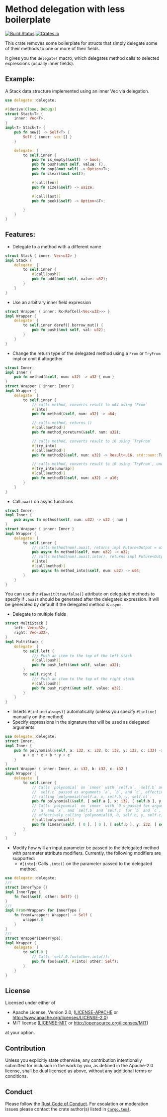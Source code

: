Method delegation with less boilerplate
=======================================

[![Build Status](https://github.com/kobzol/rust-delegate/workflows/Tests/badge.svg)](https://github.com/kobzol/rust-delegate/actions)
[![Crates.io](https://img.shields.io/crates/v/delegate.svg)](https://crates.io/crates/delegate)

This crate removes some boilerplate for structs that simply delegate
some of their methods to one or more of their fields.

It gives you the `delegate!` macro, which delegates method calls to selected expressions (usually inner fields).

## Example:
A Stack data structure implemented using an inner Vec via delegation.
```rust
use delegate::delegate;

#[derive(Clone, Debug)]
struct Stack<T> {
    inner: Vec<T>,
}
impl<T> Stack<T> {
    pub fn new() -> Self<T> {
        Self { inner: vec![] }
    }

    delegate! {
        to self.inner {
            pub fn is_empty(&self) -> bool;
            pub fn push(&mut self, value: T);
            pub fn pop(&mut self) -> Option<T>;
            pub fn clear(&mut self);

            #[call(len)]
            pub fn size(&self) -> usize;

            #[call(last)]
            pub fn peek(&self) -> Option<&T>;

        }
    }
}
```

## Features:
- Delegate to a method with a different name
```rust
struct Stack { inner: Vec<u32> }
impl Stack {
    delegate! {
        to self.inner {
            #[call(push)]
            pub fn add(&mut self, value: u32);
        }
    }
}
```
- Use an arbitrary inner field expression
```rust
struct Wrapper { inner: Rc<RefCell<Vec<u32>>> }
impl Wrapper {
    delegate! {
        to self.inner.deref().borrow_mut() {
            pub fn push(&mut self, val: u32);
        }
    }
}
```
- Change the return type of the delegated method using a `From` or `TryFrom` impl or omit it altogether
```rust
struct Inner;
impl Inner {
    pub fn method(&self, num: u32) -> u32 { num }
}
struct Wrapper { inner: Inner }
impl Wrapper {
    delegate! {
        to self.inner {
            // calls method, converts result to u64 using `From`
            #[into]
            pub fn method(&self, num: u32) -> u64;

            // calls method, returns ()
            #[call(method)]
            pub fn method_noreturn(&self, num: u32);

            // calls method, converts result to i6 using `TryFrom`
            #[try_into]
            #[call(method)]
            pub fn method2(&self, num: u32) -> Result<u16, std::num::TryFromIntError>;

            // calls method, converts result to i6 using `TryFrom`, unwrap the result
            #[try_into(unwrap)]
            #[call(method)]
            pub fn method3(&self, num: u32) -> u16;
        }
    }
}
```
- Call `await` on async functions
```rust
struct Inner;
impl Inner {
    pub async fn method(&self, num: u32) -> u32 { num }
}
struct Wrapper { inner: Inner }
impl Wrapper {
    delegate! {
        to self.inner {
            // calls method(num).await, returns impl Future<Output = u32>
            pub async fn method(&self, num: u32) -> u32;
            // calls method(num).await.into(), returns impl Future<Output = u64>
            #[into]
            #[call(method)]
            pub async fn method_into(&self, num: u32) -> u64;
        }
    }
}
```
You can use the `#[await(true/false)]` attribute on delegated methods to specify if `.await` should
be generated after the delegated expression. It will be generated by default if the delegated
method is `async`.

- Delegate to multiple fields
```rust
struct MultiStack {
    left: Vec<u32>,
    right: Vec<u32>,
}
impl MultiStack {
    delegate! {
        to self.left {
            /// Push an item to the top of the left stack
            #[call(push)]
            pub fn push_left(&mut self, value: u32);
        }
        to self.right {
            /// Push an item to the top of the right stack
            #[call(push)]
            pub fn push_right(&mut self, value: u32);
        }
    }
}
```
- Inserts `#[inline(always)]` automatically (unless you specify `#[inline]` manually on the method)
- Specify expressions in the signature that will be used as delegated arguments
```rust
use delegate::delegate;
struct Inner;
impl Inner {
    pub fn polynomial(&self, a: i32, x: i32, b: i32, y: i32, c: i32) -> i32 { 
        a + x * x + b * y + c 
    }
}
struct Wrapper { inner: Inner, a: i32, b: i32, c: i32 }
impl Wrapper {
    delegate! {
        to self.inner {
            // Calls `polynomial` on `inner` with `self.a`, `self.b` and 
            // `self.c` passed as arguments `a`, `b`, and `c`, effectively 
            // calling `polynomial(self.a, x, self.b, y, self.c)`. 
            pub fn polynomial(&self, [ self.a ], x: i32, [ self.b ], y: i32, [ self.c ]) -> i32 ;
            // Calls `polynomial` on `inner` with `0`s passed for arguments 
            // `a` and `x`, and `self.b` and `self.c` for `b` and `c`, 
            // effectively calling `polynomial(0, 0, self.b, y, self.c)`.
            #[call(polynomial)]
            pub fn linear(&self, [ 0 ], [ 0 ], [ self.b ], y: i32, [ self.c ]) -> i32 ;
        }
    }
}
```
- Modify how will an input parameter be passed to the delegated method with parameter attribute modifiers.
Currently, the following modifiers are supported:
    - `#[into]`: Calls `.into()` on the parameter passed to the delegated method.
```rust
use delegate::delegate;
//!
struct InnerType {}
impl InnerType {
    fn foo(&self, other: Self) {}
}
//!
impl From<Wrapper> for InnerType {
    fn from(wrapper: Wrapper) -> Self {
        wrapper.0
    }
}
//!
struct Wrapper(InnerType);
impl Wrapper {
    delegate! {
        to self.0 {
            // Calls `self.0.foo(other.into());`
            pub fn foo(&self, #[into] other: Self);
        }
    }
}
```

## License

Licensed under either of

 * Apache License, Version 2.0, ([LICENSE-APACHE](LICENSE-APACHE) or http://www.apache.org/licenses/LICENSE-2.0)
 * MIT license ([LICENSE-MIT](LICENSE-MIT) or http://opensource.org/licenses/MIT)

at your option.

## Contribution

Unless you explicitly state otherwise, any contribution intentionally submitted
for inclusion in the work by you, as defined in the Apache-2.0 license, shall
be dual licensed as above, without any additional terms or conditions.

## Conduct

Please follow the [Rust Code of Conduct]. For escalation or moderation issues
please contact the crate author(s) listed in [`Cargo.toml`](./Cargo.toml).

[Rust Code of Conduct]: https://www.rust-lang.org/conduct.html

